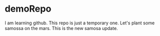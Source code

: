 # demoRepo
I am learning github. This repo is just a temporary one.
Let's plant some samossa on the mars. This is the new samosa update.
